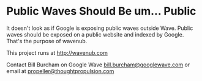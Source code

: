 Public Waves Should Be um… Public
=================================

It doesn't look as if Google is exposing public waves outside Wave. Public waves should be exposed on a public website and indexed by Google. That's the purpose of wavenub.

This project runs at http://wavenub.com

Contact Bill Burcham on Google Wave bill.burcham@googlewave.com or email at propeller@thoughtpropulsion.com

